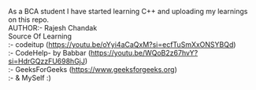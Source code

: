 
As a BCA student I have started learning C++ and uploading my learnings on this repo.
<br>
AUTHOR:- Rajesh Chandak
<br>
Source Of Learning <br> :- codeitup  (https://youtu.be/oYyi4aCaQxM?si=ecfTuSmXxONSYBQd) <br>
                  :- CodeHelp- by Babbar (https://youtu.be/WQoB2z67hvY?si=HdrGQzzFU698hGjJ) <br>
                  :- GeeksForGeeks  (https://www.geeksforgeeks.org) <br>
                  :- & MySelf :)<br>
